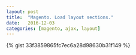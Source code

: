 ```yaml
---
layout: post
title:  "Magento. Load layout sections."
date:   2016-12-03
categories: [magento, ajax, layout]
---
```


{% gist 33f3859865fc7ec6a28d98630b31f149 %}
